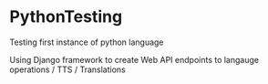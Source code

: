 # PythonTesting
Testing first instance of python language

Using Django framework to create Web API endpoints to langauge operations / TTS / Translations
